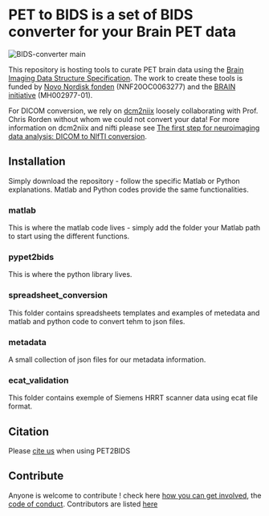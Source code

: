 # PET to BIDS is a set of BIDS converter for your Brain PET data

![BIDS-converter main](https://github.com/openneuropet/BIDS-converter/actions/workflows/setup_and_cli_test_posix.yaml/badge.svg)

This repository is hosting tools to curate PET brain data using the [Brain Imaging Data Structure Specification](https://bids-specification.readthedocs.io/en/stable/04-modality-specific-files/09-positron-emission-tomography.html). The work to create these tools is funded by [Novo Nordisk fonden](https://novonordiskfonden.dk/en/) (NNF20OC0063277) and the [BRAIN initiative](https://braininitiative.nih.gov/) (MH002977-01).

For DICOM conversion, we rely on [dcm2niix](https://www.nitrc.org/plugins/mwiki/index.php/dcm2nii:MainPage) loosely collaborating with Prof. Chris Rorden without whom we could not convert your data! For more information on dcm2niix and nifti please see [The first step for neuroimaging data analysis: DICOM to NIfTI conversion](https://www.ncbi.nlm.nih.gov/pubmed/26945974).

## Installation

Simply download the repository - follow the specific Matlab or Python explanations. Matlab and Python codes provide the same functionalities.

### matlab

This is where the matlab code lives - simply add the folder your Matlab path to start using the different functions.

### pypet2bids

This is where the python library lives.

### spreadsheet_conversion

This folder contains spreadsheets templates and examples of metedata and matlab and python code to convert tehm to json files.

### metadata

A small collection of json files for our metadata information. 

### ecat_validation

This folder contains exemple of Siemens HRRT scanner data using ecat file format.

## Citation 

Please [cite us](CITATION.cff) when using PET2BIDS

## Contribute

Anyone is welcome to contribute ! check here [how you can get involved](contributing.md), the [code of conduct](code_of_conduct.md). Contributors are listed [here](contributors.md)
